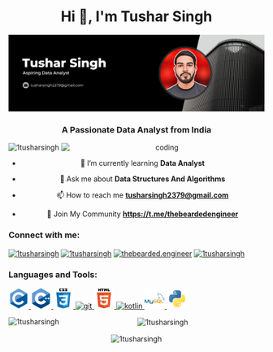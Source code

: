 <h1 align="center">Hi 👋, I'm Tushar Singh</h1>
<div align="center"> <img src="https://github.com/1tusharsingh/1tusharsingh/blob/main/GithubBanner.png.jpg">
<h3 align="center">A Passionate Data Analyst from India</h3>

<img align="right" alt="coding" width="400" src="https://i.gifer.com/6vIk.gif">

<p align="left"> <img src="https://komarev.com/ghpvc/?username=1tusharsingh&label=Profile%20views&color=0e75b6&style=flat" alt="1tusharsingh" /> </p>

- 🌱 I’m currently learning **Data Analyst**

- 💬 Ask me about **Data Structures And Algorithms**

- 📫 How to reach me **tusharsingh2379@gmail.com**

- 💪 Join My Community **https://t.me/thebeardedengineer**

<h3 align="left">Connect with me:</h3>
<p align="left">
<a href="https://twitter.com/1tusharsingh" target="blank"><img align="center" src="https://raw.githubusercontent.com/rahuldkjain/github-profile-readme-generator/master/src/images/icons/Social/twitter.svg" alt="1tusharsingh" height="30" width="40" /></a>
<a href="https://linkedin.com/in/1tusharsingh" target="blank"><img align="center" src="https://raw.githubusercontent.com/rahuldkjain/github-profile-readme-generator/master/src/images/icons/Social/linked-in-alt.svg" alt="1tusharsingh" height="30" width="40" /></a>
<a href="https://instagram.com/thebearded.engineer" target="blank"><img align="center" src="https://raw.githubusercontent.com/rahuldkjain/github-profile-readme-generator/master/src/images/icons/Social/instagram.svg" alt="thebearded.engineer" height="30" width="40" /></a>
<a href="https://auth.geeksforgeeks.org/user/1tusharsingh" target="blank"><img align="center" src="https://raw.githubusercontent.com/rahuldkjain/github-profile-readme-generator/master/src/images/icons/Social/geeks-for-geeks.svg" alt="1tusharsingh" height="30" width="40" /></a>
</p>

<h3 align="left">Languages and Tools:</h3>
<p align="left"> <a href="https://www.cprogramming.com/" target="_blank" rel="noreferrer"> <img src="https://raw.githubusercontent.com/devicons/devicon/master/icons/c/c-original.svg" alt="c" width="40" height="40"/> </a> <a href="https://www.w3schools.com/cpp/" target="_blank" rel="noreferrer"> <img src="https://raw.githubusercontent.com/devicons/devicon/master/icons/cplusplus/cplusplus-original.svg" alt="cplusplus" width="40" height="40"/> </a> <a href="https://www.w3schools.com/css/" target="_blank" rel="noreferrer"> <img src="https://raw.githubusercontent.com/devicons/devicon/master/icons/css3/css3-original-wordmark.svg" alt="css3" width="40" height="40"/> </a> <a href="https://git-scm.com/" target="_blank" rel="noreferrer"> <img src="https://www.vectorlogo.zone/logos/git-scm/git-scm-icon.svg" alt="git" width="40" height="40"/> </a> <a href="https://www.w3.org/html/" target="_blank" rel="noreferrer"> <img src="https://raw.githubusercontent.com/devicons/devicon/master/icons/html5/html5-original-wordmark.svg" alt="html5" width="40" height="40"/> </a> <a href="https://kotlinlang.org" target="_blank" rel="noreferrer"> <img src="https://www.vectorlogo.zone/logos/kotlinlang/kotlinlang-icon.svg" alt="kotlin" width="40" height="40"/> </a> <a href="https://www.mysql.com/" target="_blank" rel="noreferrer"> <img src="https://raw.githubusercontent.com/devicons/devicon/master/icons/mysql/mysql-original-wordmark.svg" alt="mysql" width="40" height="40"/> </a> <a href="https://www.python.org" target="_blank" rel="noreferrer"> <img src="https://raw.githubusercontent.com/devicons/devicon/master/icons/python/python-original.svg" alt="python" width="40" height="40"/> </a> </p>

<p><img align="left" src="https://github-readme-stats.vercel.app/api/top-langs?username=1tusharsingh&show_icons=true&locale=en&layout=compact" alt="1tusharsingh" /></p>

<p>&nbsp;<img align="center" src="https://github-readme-stats.vercel.app/api?username=1tusharsingh&show_icons=true&locale=en" alt="1tusharsingh" /></p>

<p><img align="center" src="https://github-readme-streak-stats.herokuapp.com/?user=1tusharsingh&" alt="1tusharsingh" /></p>

